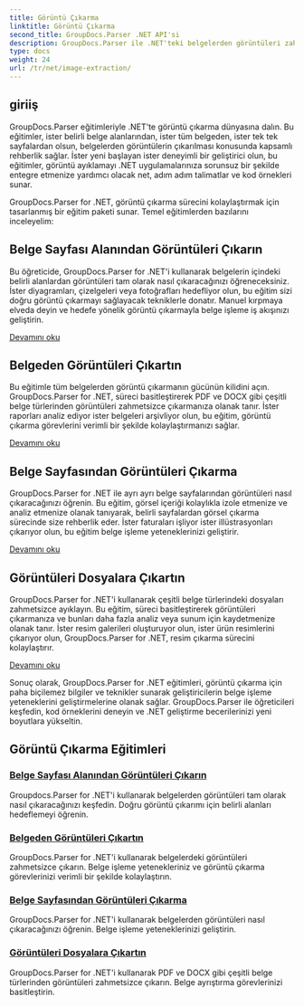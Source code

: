 ```yaml
---
title: Görüntü Çıkarma
linktitle: Görüntü Çıkarma
second_title: GroupDocs.Parser .NET API'si
description: GroupDocs.Parser ile .NET'teki belgelerden görüntüleri zahmetsizce çıkarın. Doğru görüntü çıkarma teknikleriyle belge işleme yeteneklerinizi geliştirin.
type: docs
weight: 24
url: /tr/net/image-extraction/
---
```

## giriiş

GroupDocs.Parser eğitimleriyle .NET'te görüntü çıkarma dünyasına dalın. Bu eğitimler, ister belirli belge alanlarından, ister tüm belgeden, ister tek tek sayfalardan olsun, belgelerden görüntülerin çıkarılması konusunda kapsamlı rehberlik sağlar. İster yeni başlayan ister deneyimli bir geliştirici olun, bu eğitimler, görüntü ayıklamayı .NET uygulamalarınıza sorunsuz bir şekilde entegre etmenize yardımcı olacak net, adım adım talimatlar ve kod örnekleri sunar.

GroupDocs.Parser for .NET, görüntü çıkarma sürecini kolaylaştırmak için tasarlanmış bir eğitim paketi sunar. Temel eğitimlerden bazılarını inceleyelim:

## Belge Sayfası Alanından Görüntüleri Çıkarın
Bu öğreticide, GroupDocs.Parser for .NET'i kullanarak belgelerin içindeki belirli alanlardan görüntüleri tam olarak nasıl çıkaracağınızı öğreneceksiniz. İster diyagramları, çizelgeleri veya fotoğrafları hedefliyor olun, bu eğitim sizi doğru görüntü çıkarmayı sağlayacak tekniklerle donatır. Manuel kırpmaya elveda deyin ve hedefe yönelik görüntü çıkarmayla belge işleme iş akışınızı geliştirin.

[Devamını oku](./extract-images-from-document-page-area/)

## Belgeden Görüntüleri Çıkartın
Bu eğitimle tüm belgelerden görüntü çıkarmanın gücünün kilidini açın. GroupDocs.Parser for .NET, süreci basitleştirerek PDF ve DOCX gibi çeşitli belge türlerinden görüntüleri zahmetsizce çıkarmanıza olanak tanır. İster raporları analiz ediyor ister belgeleri arşivliyor olun, bu eğitim, görüntü çıkarma görevlerini verimli bir şekilde kolaylaştırmanızı sağlar.

[Devamını oku](./extract-images-from-document/)

## Belge Sayfasından Görüntüleri Çıkarma
GroupDocs.Parser for .NET ile ayrı ayrı belge sayfalarından görüntüleri nasıl çıkaracağınızı öğrenin. Bu eğitim, görsel içeriği kolaylıkla izole etmenize ve analiz etmenize olanak tanıyarak, belirli sayfalardan görsel çıkarma sürecinde size rehberlik eder. İster faturaları işliyor ister illüstrasyonları çıkarıyor olun, bu eğitim belge işleme yeteneklerinizi geliştirir.

[Devamını oku](./extract-images-from-document-page/)

## Görüntüleri Dosyalara Çıkartın
GroupDocs.Parser for .NET'i kullanarak çeşitli belge türlerindeki dosyaları zahmetsizce ayıklayın. Bu eğitim, süreci basitleştirerek görüntüleri çıkarmanıza ve bunları daha fazla analiz veya sunum için kaydetmenize olanak tanır. İster resim galerileri oluşturuyor olun, ister ürün resimlerini çıkarıyor olun, GroupDocs.Parser for .NET, resim çıkarma sürecini kolaylaştırır.

[Devamını oku](./extract-images-to-files/)

Sonuç olarak, GroupDocs.Parser for .NET eğitimleri, görüntü çıkarma için paha biçilemez bilgiler ve teknikler sunarak geliştiricilerin belge işleme yeteneklerini geliştirmelerine olanak sağlar. GroupDocs.Parser ile öğreticileri keşfedin, kod örneklerini deneyin ve .NET geliştirme becerilerinizi yeni boyutlara yükseltin.
## Görüntü Çıkarma Eğitimleri
### [Belge Sayfası Alanından Görüntüleri Çıkarın](./extract-images-from-document-page-area/)
Groupdocs.Parser for .NET'i kullanarak belgelerden görüntüleri tam olarak nasıl çıkaracağınızı keşfedin. Doğru görüntü çıkarımı için belirli alanları hedeflemeyi öğrenin.
### [Belgeden Görüntüleri Çıkartın](./extract-images-from-document/)
GroupDocs.Parser for .NET'i kullanarak belgelerdeki görüntüleri zahmetsizce çıkarın. Belge işleme yetenekleriniz ve görüntü çıkarma görevlerinizi verimli bir şekilde kolaylaştırın.
### [Belge Sayfasından Görüntüleri Çıkarma](./extract-images-from-document-page/)
GroupDocs.Parser for .NET'i kullanarak belgelerden görüntüleri nasıl çıkaracağınızı öğrenin. Belge işleme yeteneklerinizi geliştirin.
### [Görüntüleri Dosyalara Çıkartın](./extract-images-to-files/)
GroupDocs.Parser for .NET'i kullanarak PDF ve DOCX gibi çeşitli belge türlerinden görüntüleri zahmetsizce çıkarın. Belge ayrıştırma görevlerinizi basitleştirin.